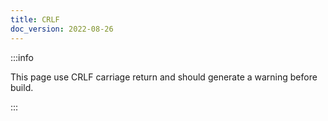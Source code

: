 ```yaml
---
title: CRLF
doc_version: 2022-08-26
---
```


:::info

This page use CRLF carriage return and should generate a warning before build.

:::
